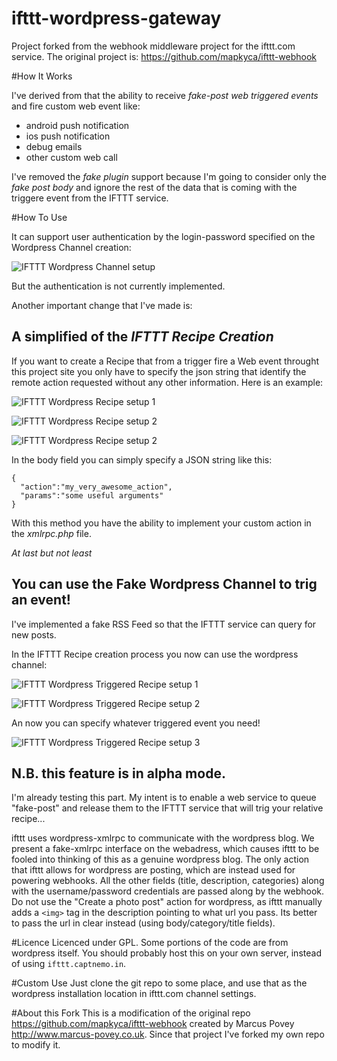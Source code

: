 ifttt-wordpress-gateway
=======================

Project forked from the webhook middleware project for the ifttt.com service.
The original project is: <https://github.com/mapkyca/ifttt-webhook>

#How It Works

I've derived from that the ability to receive *fake-post web triggered events* and fire custom web event like:
  * android push notification
  * ios push notification
  * debug emails
  * other custom web call

I've removed the *fake plugin* support because I'm going to consider only the *fake post body* and ignore the rest of the data that is coming with the triggere event from the IFTTT service.

#How To Use

It can support user authentication by the login-password specified on the Wordpress Channel creation:

![IFTTT Wordpress Channel setup](http://imgur.com/geTEZrr.png?1 "You can type in any username/password you want or a secret combination that is known by the project authentication process (not implemented yet)")

But the authentication is not currently implemented.

Another important change that I've made is:

A simplified of the *IFTTT Recipe Creation*
-------------------------------------------

If you want to create a Recipe that from a trigger fire a Web event throught this project site you only have to specify the json string that identify the remote action requested without any other information.
Here is an example:

![IFTTT Wordpress Recipe setup 1](http://imgur.com/hKnfN9J.png?1 "Select Wordpress ad DESTINATION Channel")

![IFTTT Wordpress Recipe setup 2](http://imgur.com/AMI1ixN.png?1 "Pick the create-a-post Action")

![IFTTT Wordpress Recipe setup 2](http://imgur.com/CVlMBui.png?1 "Blank all the field exept for the Body Field")

In the body field you can simply specify a JSON string like this:

    {
      "action":"my_very_awesome_action",
      "params":"some useful arguments"
    }

With this method you have the ability to implement your custom action in the *xmlrpc.php* file.

*At last but not least*

You can use the Fake Wordpress Channel to trig an event!
--------------------------------------------------------

I've implemented a fake RSS Feed so that the IFTTT service can query for new posts.

In the IFTTT Recipe creation process you now can use the wordpress channel:

![IFTTT Wordpress Triggered Recipe setup 1](http://imgur.com/gftpPn0.png?1 "Select the fake wordpress channel")

![IFTTT Wordpress Triggered Recipe setup 2](http://imgur.com/T8W9RZy.png?1 "Now select the on-new-post event")

An now you can specify whatever triggered event you need!

![IFTTT Wordpress Triggered Recipe setup 3](http://imgur.com/CQa2fKj?1 "Specify the triggered event!")

N.B. this feature is in alpha mode.
-----------------------------------

I'm already testing this part.
My intent is to enable a web service to queue "fake-post" and release them to the IFTTT service that will trig your relative recipe...


ifttt uses wordpress-xmlrpc to communicate with the wordpress blog. We present a fake-xmlrpc interface on the webadress, which causes ifttt to be fooled into thinking of this as a genuine wordpress blog. The only action that ifttt allows for wordpress are posting, which are instead used for powering webhooks. All the other fields (title, description, categories) along with the username/password credentials are passed along by the webhook. Do not use the "Create a photo post" action for wordpress, as ifttt manually adds a `<img>` tag in the description pointing to what url you pass. Its better to pass the url in clear instead (using body/category/title fields).

#Licence
Licenced under GPL. Some portions of the code are from wordpress itself. You should probably host this on your own server, instead of using `ifttt.captnemo.in`.

#Custom Use
Just clone the git repo to some place, and use that as the wordpress installation location in ifttt.com channel settings.

[pc]: http://partychat-hooks.appspot.com/ "Partychat Hooks"
[gh]: https://help.github.com/articles/post-receive-hooks/ "Github Post receive hooks"

#About this Fork
This is a modification of the original repo <https://github.com/mapkyca/ifttt-webhook> created by Marcus Povey <http://www.marcus-povey.co.uk>.
Since that project I've forked my own repo to modify it.
